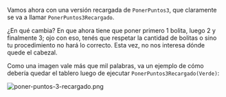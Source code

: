 Vamos ahora con una versión recargada de `PonerPuntos3`, que claramente se va a llamar `PonerPuntos3Recargado`.

¿En qué cambia? En que ahora tiene que poner primero 1 bolita, luego 2 y finalmente 3; ojo con eso, tenés que respetar la cantidad de bolitas o sino tu procedimiento no hará lo correcto. Esta vez, no nos interesa dónde quede el cabezal.

Como una imagen vale más que mil palabras, va un ejemplo de cómo debería quedar el tablero luego de ejecutar `PonerPuntos3Recargado(Verde)`:

![poner-puntos-3-recargado.png](https://raw.githubusercontent.com/sagrado-corazon-alcal/mumuki-guia-fundamentos-practica-procedimientos/master/images/poner-puntos-3-recargado.png)